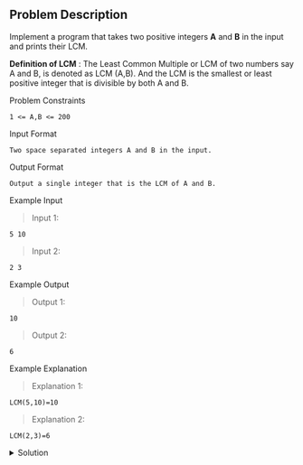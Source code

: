 ## Problem Description
Implement a program that takes two positive integers **A** and **B** in the input and prints their LCM.

**Definition of LCM** : The Least Common Multiple or LCM of two numbers say A and B, is denoted as LCM (A,B). And the LCM is the smallest or least positive integer that is divisible by both A and B.


Problem Constraints
```
1 <= A,B <= 200
```

Input Format
```
Two space separated integers A and B in the input.
```

Output Format
```
Output a single integer that is the LCM of A and B.
```

Example Input

>Input 1:
```
5 10
```

>Input 2:
```
2 3
```

Example Output

>Output 1:
```
10
```

>Output 2:
```
6
```

Example Explanation

>Explanation 1:
```
LCM(5,10)=10
```

>Explanation 2:
```
LCM(2,3)=6
```

<details>
  <summary>Solution</summary>
    Solution is not yet added!